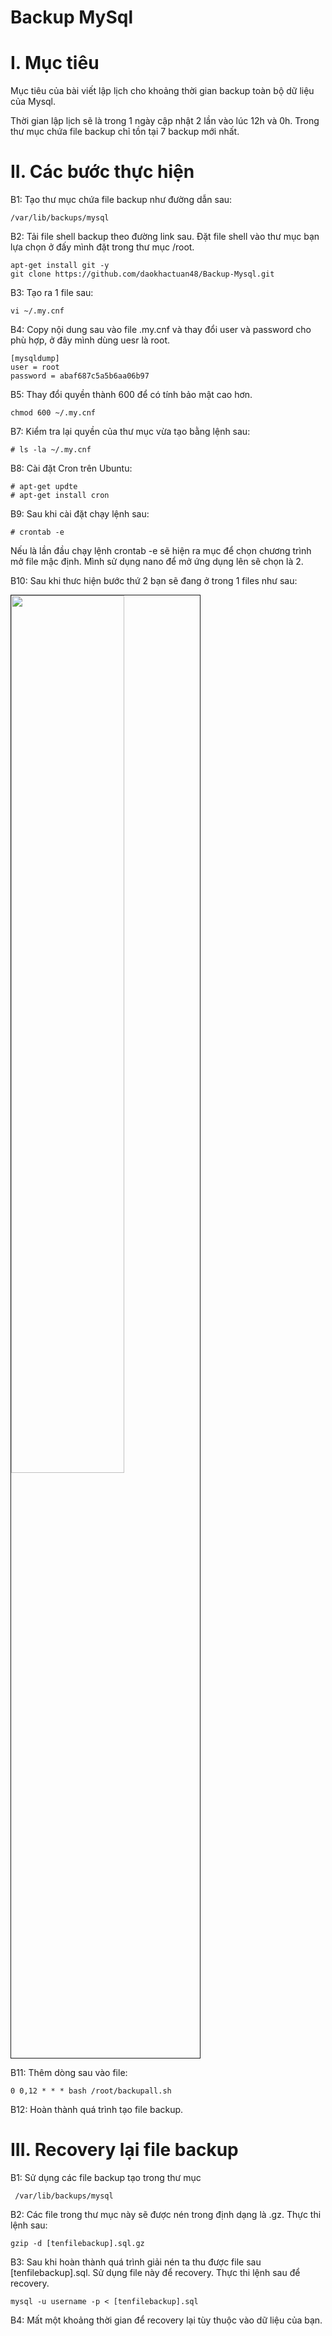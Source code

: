 Backup MySql 
======



# I. Mục tiêu 
  Mục tiêu của bài viết lập lịch cho khoảng thời gian backup toàn bộ dữ liệu của Mysql. 
  
  Thời gian lập lịch sẽ là trong 1 ngày cập nhật 2 lần vào lúc 12h và 0h. Trong thư mục chứa file backup chỉ tồn tại 7 backup mới nhất.

# II. Các bước thực hiện
  B1: Tạo thư mục chứa file backup như đường dẫn sau: 
  
    /var/lib/backups/mysql
  
  B2: Tải file shell backup theo đường link sau. Đặt file shell vào thư mục bạn lựa chọn ở đấy mình đặt trong thư mục /root. 

    apt-get install git -y   
    git clone https://github.com/daokhactuan48/Backup-Mysql.git
  
  B3: Tạo ra 1 file sau: 
  
    vi ~/.my.cnf
  
  B4: Copy nội dung sau vào file .my.cnf và thay đổi user và password cho phù hợp, ở đây mình dùng uesr là root. 
  
    [mysqldump]
    user = root 
    password = abaf687c5a5b6aa06b97

  B5: Thay đổi quyền thành 600 để có tính bảo mật cao hơn.
  
    chmod 600 ~/.my.cnf

  B7: Kiểm tra lại quyền của thư mục vừa tạo bằng lệnh sau: 
  
    # ls -la ~/.my.cnf

  B8: Cài đặt Cron trên Ubuntu: 

    # apt-get updte 
    # apt-get install cron 
  
  B9: Sau khi cài đặt chạy lệnh sau: 
  
    # crontab -e 
  
  Nếu là lần đầu chạy lệnh crontab -e sẽ hiện ra mục để chọn chương trình mở file mậc định. Mình sử dụng nano để mở ứng dụng lên sẽ chọn là 2. 
  
  B10: Sau khi thưc hiện bước thứ 2 bạn sẽ đang ở trong 1 files như sau: 
  
  <img src=http://i.imgur.com/9Zxbipj.png width="60%" height="60%" border="1">
  
  B11: Thêm dòng sau vào file: 
  
    0 0,12 * * * bash /root/backupall.sh
    
  B12: Hoàn thành quá trình tạo file backup.

# III. Recovery lại file backup
  
  B1: Sử dụng các file backup tạo trong thư mục 

     /var/lib/backups/mysql

  B2: Các file trong thư mục này sẽ được nén trong định dạng là .gz. Thực thi lệnh sau: 
  
    gzip -d [tenfilebackup].sql.gz

  B3: Sau khi hoàn thành quá trình giải nén ta thu được file sau [tenfilebackup].sql. Sử dụng file này để recovery. Thực thi lệnh sau để recovery.
  
    mysql -u username -p < [tenfilebackup].sql

  B4: Mất một khoảng thời gian để recovery lại tùy thuộc vào dữ liệu của bạn.
  
